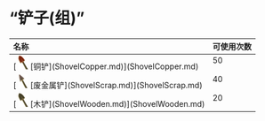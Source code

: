 # “铲子(组)”  
<style>
        .table4845 th,td{
            text-align:left;
            vertical-align:top;
        }
        </style><table class="table table-bordered table4845" data-toggle="table"  ><thead style=""><tr ><th  style=""  >名称</th><th  style=""  data-sortable="true"  >可使用次数</th></tr></thead><tr ><td  style=""  >[<div style="width:25px;display:inline-block;text-align:center"><img decoding="async" src="../wiki/Sprite/CopperShovel.png" href="a.md" style="max-width:25px;max-height:25px;"></div>[铜铲](ShovelCopper.md)](ShovelCopper.md)</td><td  style=""  >50</td></tr><tr ><td  style=""  >[<div style="width:25px;display:inline-block;text-align:center"><img decoding="async" src="../wiki/Sprite/ScrapShovel.png" href="a.md" style="max-width:25px;max-height:25px;"></div>[废金属铲](ShovelScrap.md)](ShovelScrap.md)</td><td  style=""  >40</td></tr><tr ><td  style=""  >[<div style="width:25px;display:inline-block;text-align:center"><img decoding="async" src="../wiki/Sprite/WoodenShovel.png" href="a.md" style="max-width:25px;max-height:25px;"></div>[木铲](ShovelWooden.md)](ShovelWooden.md)</td><td  style=""  >20</td></tr></tbody></table>  
  


<script>document.title="“铲子(组)” - 卡牌生存百科 Card Survival Wiki";</script>